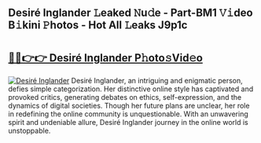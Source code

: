 ## Desiré Inglander 𝙻eaked 𝙽u𝚍e - Part-BM1 𝚅𝚒deo B𝚒kini 𝙿hotos - Hot All 𝙻eaks J9p1c

# <h2><a href="http://ld3ha8r.urlbe.top/?page=Desire%cc%81+Inglander">🔗🔗👉👉 Desiré Inglander P𝚑oto𝚜Vid𝚎o</a></h2>

[![Desiré Inglander](https://i.imgur.com/eBuTRDB.gif)](http://ld3ha8r.urlbe.top/?page=Desire%cc%81+Inglander)
Desiré Inglander, an intriguing and enigmatic person, defies simple categorization. Her distinctive online style has captivated and provoked critics, generating debates on ethics, self-expression, and the dynamics of digital societies. Though her future plans are unclear, her role in redefining the online community is unquestionable. With an unwavering spirit and undeniable allure, Desiré Inglander journey in the online world is unstoppable.
